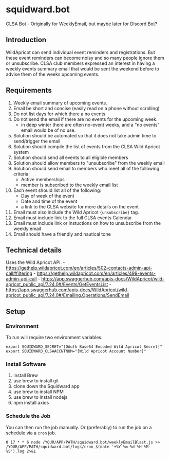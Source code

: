 # squidward.bot
CLSA Bot - Originally for WeeklyEmail, but maybe later for Discord Bot?

## Introduction
WildApricot can send individual event reminders and registrations. But these event reminders can become noisy and so many people ignore them or unsubscribe. CLSA club members expressed an interest in having a weekly events summary email that would be sent the weekend before to advise them of the weeks upcoming events.

## Requirements
1. Weekly email summary of upcoming events.
2. Email be short and concise (easily read on a phone without scrolling)
3. Do not list days for which there a no events
4. Do not send the email if there are no events for the upcoming week.
     - in deep winter there are often no-event weeks, and a "no events" email would be of no use.
5. Solution should be automated so that it does not take admin time to send/trigger the email
6. Solution should compile the list of events from the CLSA Wild Apricot system
7. Solution should send all events to all eligible members
8. Solution should allow members to "unsubscribe" from the weekly email
9. Solution should send email to members who meet all of the following criteria:
     - Active memberships
     - member is subscribed to the weekly email list
10. Each event should list all of the following:
     - Day of week of the event
     - Date and time of the event
     - a link to the CLSA website for more details on the event
11. Email must also include the Wild Apricot `{unsubscribe}` tag.
12. Email must include link to the full CLSA events Calendar
13. Email must include link or instuctions on how to unsubscribe from the weekly email
14. Email should have a friendly and nautical tone

## Technical details
Uses the Wild Apricot API.
     - https://gethelp.wildapricot.com/en/articles/502-contacts-admin-api-call#filtering
     - https://gethelp.wildapricot.com/en/articles/499-events-admin-api-call
     - https://app.swaggerhub.com/apis-docs/WildApricot/wild-apricot_public_api/7.24.0#/Events/GetEventsList
     - https://app.swaggerhub.com/apis-docs/WildApricot/wild-apricot_public_api/7.24.0#/Emailing.Operations/SendEmail

## Setup

### Environment
To run will require two environment variables.
```shell
export SQUIDWARD_SECRET="[OAuth Base64 Encoded Wild Apricot Secret]"
export SQUIDWARD_CLSAACCNTNUM="[Wild Apricot Account Number]"
```

### Install Software
1. install Brew
2. use brew to install git
3. clone down the Squidward app
4. use brew to install NPM
5. use brew to install nodejs
6. npm install axios

### Schedule the Job
You can then run the job manually.
Or (preferably) to run the job on a schedule via a `cron` job.

```shell
0 17 * * 6 node /YOUR/APP/PATH/squidward.bot/weeklyEmailBlast.js >> /YOUR/APP/PATH/squidward.bot/logs/cron_$(date '+%Y-%m-%d-%H-%M-%S').log 2>&1
```
